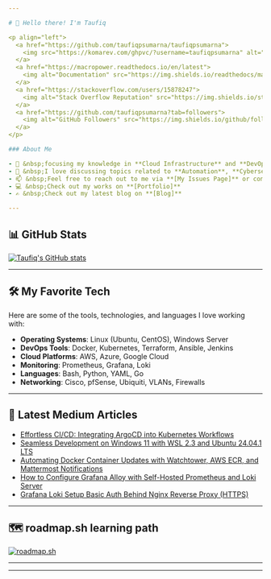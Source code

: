 ```yaml
---

# 👋 Hello there! I'm Taufiq

<p align="left">
  <a href="https://github.com/taufiqpsumarna/taufiqpsumarna">
    <img src="https://komarev.com/ghpvc/?username=taufiqpsumarna" alt="Profile Views" />
  </a>
  <a href="https://macropower.readthedocs.io/en/latest">
    <img alt="Documentation" src="https://img.shields.io/readthedocs/macropower?logo=read-the-docs">
  </a>
  <a href="https://stackoverflow.com/users/15878247">
    <img alt="Stack Overflow Reputation" src="https://img.shields.io/stackexchange/stackoverflow/r/15878247?color=orange&label=reputation&logo=stackoverflow">
  </a>
  <a href="https://github.com/taufiqpsumarna?tab=followers">
    <img alt="GitHub Followers" src="https://img.shields.io/github/followers/taufiqpsumarna?color=green&logo=github">
  </a>
</p>

### About Me

- 🌱 &nbsp;focusing my knowledge in **Cloud Infrastructure** and **DevOps technologies**
- 💬 &nbsp;I love discussing topics related to **Automation**, **Cybersecurity**, **Open Source Software (OSS)**, **HomeLabs**, and **Self-Hosting Solutions**
- 📫 &nbsp;Feel free to reach out to me via **[My Issues Page]** or connect on **[LinkedIn]**
- 💻 &nbsp;Check out my works on **[Portfolio]**
- ✍️ &nbsp;Check out my latest blog on **[Blog]**

---
```


## 📊 GitHub Stats

[![Taufiq's GitHub stats](https://github-readme-stats.vercel.app/api/top-langs?username=taufiqpsumarna&show_icons=true&locale=en&layout=compact&theme=transparent)](https://github.com/anuraghazra/github-readme-stats)

---

## 🛠️ My Favorite Tech

Here are some of the tools, technologies, and languages I love working with:

- **Operating Systems**: Linux (Ubuntu, CentOS), Windows Server
- **DevOps Tools**: Docker, Kubernetes, Terraform, Ansible, Jenkins
- **Cloud Platforms**: AWS, Azure, Google Cloud
- **Monitoring**: Prometheus, Grafana, Loki
- **Languages**: Bash, Python, YAML, Go
- **Networking**: Cisco, pfSense, Ubiquiti, VLANs, Firewalls

---

## 📖 Latest Medium Articles

<!-- MEDIUM-STORY-LIST:START -->
- [Effortless CI/CD: Integrating ArgoCD into Kubernetes Workflows](https://medium.com/@taufiqpsumarna/effortless-ci-cd-integrating-argocd-into-kubernetes-workflows-a36d3301fe71?source=rss-40f27c1248c3------2)
- [Seamless Development on Windows 11 with WSL 2.3 and Ubuntu 24.04.1 LTS](https://medium.com/@taufiqpsumarna/seamless-development-on-windows-11-with-wsl-2-3-and-ubuntu-24-04-1-lts-afe891a3b18f?source=rss-40f27c1248c3------2)
- [Automating Docker Container Updates with Watchtower, AWS ECR, and Mattermost Notifications](https://medium.com/@taufiqpsumarna/automating-docker-container-updates-with-watchtower-aws-ecr-and-mattermost-notifications-ba12fb0a292a?source=rss-40f27c1248c3------2)
- [How to Configure Grafana Alloy with Self-Hosted Prometheus and Loki Server](https://medium.com/@taufiqpsumarna/how-to-configure-grafana-alloy-with-self-hosted-prometheus-and-loki-server-cf4cb783eecf?source=rss-40f27c1248c3------2)
- [Grafana Loki Setup Basic Auth Behind Nginx Reverse Proxy &lpar;HTTPS&rpar;](https://medium.com/@taufiqpsumarna/grafana-loki-setup-basic-auth-behind-nginx-reverse-proxy-https-0c19d4c20e09?source=rss-40f27c1248c3------2)
<!-- MEDIUM-STORY-LIST:END -->
---
## 🗺️ roadmap.sh learning path
<a href="https://roadmap.sh"><img src="https://roadmap.sh/card/wide/67877781cb4271283bec7c52?variant=dark" alt="roadmap.sh"/></a>

---

[PT. IDStar Cipta Teknologi]: https://idstar.co.id "Company Website"
[My Issues Page]: https://github.com/taufiqpsumarna/taufiqpsumarna/issues "Issues Page"
[LinkedIn]: https://www.linkedin.com/in/taufiqpsumarna "Taufiq's LinkedIn"
[Portfolio]: https://taufiqpsumarna.my.id/portfolio/ "Portfolio"
[Blog]: https://taufiqpsumarna.my.id/blog/ "Blog"

---


<!---
Notes:
[OLD Portfolio💟]: https://taufiqpsumarna.portfoliobox.net/
[Wayback Machine]: https://web.archive.org/web/20240527083836/https://taufiqpsumarna.portfoliobox.net/
-->
